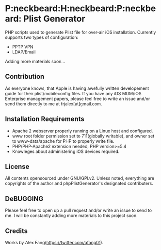 # P:neckbeard:H:neckbeard:P:neckbeard: Plist Generator
PHP scripts used to generate Plist file for over-air iOS installation.
Currently supports two types of configuration:
* PPTP VPN
* LDAP/Email

Adding more materials soon...

## Contribution
As everyone knows, that Apple is having awefully written developement guide for their plist/mobileconfig files. If you have any iOS MDM/iOS Enterprise management papers, please feel free to write an issue and/or send them directly to me at frjalex[at]gmail.com.

## Installation Requirements
* Apache 2 webserver properly running on a Linux host and configured.
* www root folder permission set to 711(globally writable), and owner set to www-data/apache for PHP to properly write file.
* PHP/PHP-Apache2 extension needed, PHP version>=5.4
* Knowleges about administering iOS devices required.

## License
All contents opensourced under GNU/GPLv2.
Unless noted, everything are copyrights of the author and phpPlistGenerator's designated contributers.

## DeBUGGING
Please feel free to open up a pull request and/or write an issue to send to me. I will be constantly adding more materials to this project soon.

## Credits
Works by Alex Fang(https://twitter.com/afang01).
